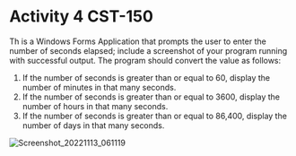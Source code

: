 # Activity 4 CST-150
Th is a Windows Forms Application that prompts the user to enter the number of seconds elapsed; include a screenshot of your program running with successful output. The program should convert the value as follows:
1. If the number of seconds is greater than or equal to 60, display the number of minutes in that many seconds.
2. If the number of seconds is greater than or equal to 3600, display the number of hours in that many seconds.
3. If the number of seconds is greater than or equal to 86,400, display the number of days in that many seconds.

![Screenshot_20221113_061119](https://user-images.githubusercontent.com/117133049/201560968-5818e671-f8b8-4d79-afe9-4883be8f0694.png)
